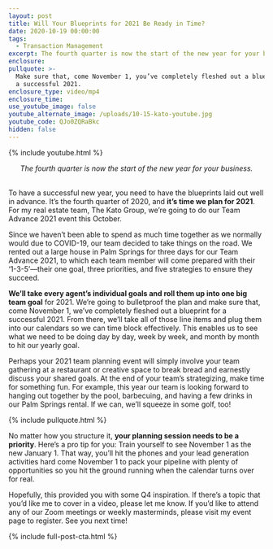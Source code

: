 ```yaml
---
layout: post
title: Will Your Blueprints for 2021 Be Ready in Time?
date: 2020-10-19 00:00:00
tags:
  - Transaction Management
excerpt: The fourth quarter is now the start of the new year for your business.
enclosure:
pullquote: >-
  Make sure that, come November 1, you’ve completely fleshed out a blueprint for
  a successful 2021.
enclosure_type: video/mp4
enclosure_time:
use_youtube_image: false
youtube_alternate_image: /uploads/10-15-kato-youtube.jpg
youtube_code: QJo0ZQRaBkc
hidden: false
---
```


{% include youtube.html %}

<center><em>The fourth quarter is now the start of the new year for your business.</em></center>

<br>To have a successful new year, you need to have the blueprints laid out well in advance. It’s the fourth quarter of 2020, and **it’s time we plan for 2021**. For my real estate team, The Kato Group, we’re going to do our Team Advance 2021 event this October.

Since we haven’t been able to spend as much time together as we normally would due to COVID-19, our team decided to take things on the road. We rented out a large house in Palm Springs for three days for our Team Advance 2021, to which each team member will come prepared with their ‘1-3-5’—their one goal, three priorities, and five strategies to ensure they succeed.

**We’ll take every agent’s individual goals and roll them up into one big team goal** for 2021. We’re going to bulletproof the plan and make sure that, come November 1, we’ve completely fleshed out a blueprint for a successful 2021. From there, we’ll take all of those line items and plug them into our calendars so we can time block effectively. This enables us to see what we need to be doing day by day, week by week, and month by month to hit our yearly goal.

Perhaps your 2021 team planning event will simply involve your team gathering at a restaurant or creative space to break bread and earnestly discuss your shared goals. At the end of your team’s strategizing, make time for something fun. For example, this year our team is looking forward to hanging out together by the pool, barbecuing, and having a few drinks in our Palm Springs rental. If we can, we’ll squeeze in some golf, too\!

{% include pullquote.html %}

No matter how you structure it, **your planning session needs to be a priority**. Here’s a pro tip for you: Train yourself to see November 1 as the new January 1. That way, you’ll hit the phones and your lead generation activities hard come November 1 to pack your pipeline with plenty of opportunities so you hit the ground running when the calendar turns over for real.

Hopefully, this provided you with some Q4 inspiration. If there’s a topic that you’d like me to cover in a video, please let me know. If you’d like to attend any of our Zoom meetings or weekly masterminds, please visit my event page to register. See you next time\!

{% include full-post-cta.html %}